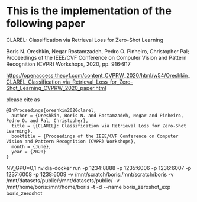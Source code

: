 # This is the implementation of the following paper
CLAREL: Classification via Retrieval Loss for Zero-Shot Learning

Boris N. Oreshkin, Negar Rostamzadeh, Pedro O. Pinheiro, Christopher Pal; Proceedings of the IEEE/CVF Conference on Computer Vision and Pattern Recognition (CVPR) Workshops, 2020, pp. 916-917

https://openaccess.thecvf.com/content_CVPRW_2020/html/w54/Oreshkin_CLAREL_Classification_via_Retrieval_Loss_for_Zero-Shot_Learning_CVPRW_2020_paper.html

please cite as 

```
@InProceedings{oreshkin2020clarel, 
  author = {Oreshkin, Boris N. and Rostamzadeh, Negar and Pinheiro, Pedro O. and Pal, Christopher},
  title = {{CLAREL}: Classification via Retrieval Loss for Zero-Shot Learning},
  booktitle = {Proceedings of the IEEE/CVF Conference on Computer Vision and Pattern Recognition (CVPR) Workshops},
  month = {June},
  year = {2020}
}
```



NV_GPU=0,1 nvidia-docker run -p 1234:8888 -p 1235:6006 -p 1236:6007 -p 1237:6008 -p 1238:6009 -v /mnt/scratch/boris:/mnt/scratch/boris -v /mnt/datasets/public/:/mnt/datasets/public/ -v /mnt/home/boris:/mnt/home/boris -t -d --name boris_zeroshot_exp boris_zeroshot
